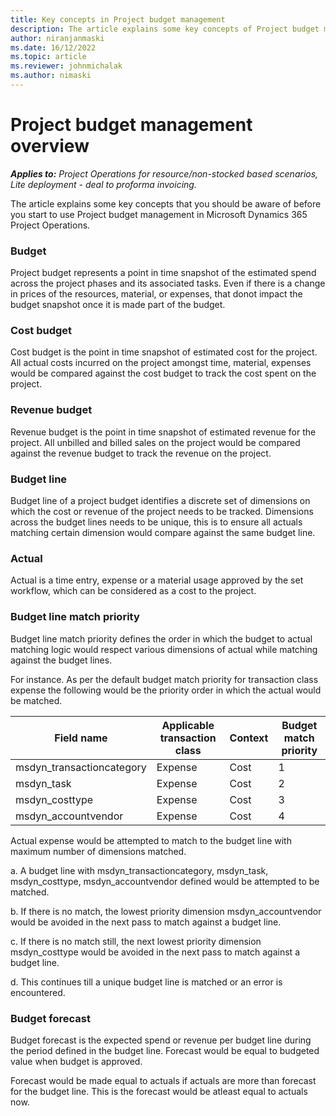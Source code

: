 ```yaml
---
title: Key concepts in Project budget management
description: The article explains some key concepts of Project budget management in Microsoft Dynamics 365 Project Operations.
author: niranjanmaski
ms.date: 16/12/2022
ms.topic: article
ms.reviewer: johnmichalak
ms.author: nimaski
---
```


# Project budget management overview

_**Applies to:** Project Operations for resource/non-stocked based scenarios, Lite deployment - deal to proforma invoicing._

The article explains some key concepts that you should be aware of before you start to use Project budget management in Microsoft Dynamics 365 Project Operations.

### Budget
Project budget represents a point in time snapshot of the estimated spend across the project phases and its associated tasks. Even if there is a change in prices of the resources, material, or expenses, that donot impact the budget snapshot once it is made part of the budget.

### Cost budget

Cost budget is the point in time snapshot of estimated cost for the project. All actual costs incurred on the project amongst time, material, expenses would be compared against the cost budget to track the cost spent on the project.

### Revenue budget

Revenue budget is the point in time snapshot of estimated revenue for the project. All unbilled and billed sales on the project would be compared against the revenue budget to track the revenue on the project.

### Budget line

Budget line of a project budget identifies a discrete set of dimensions on which the cost or revenue of the project needs to be tracked. Dimensions across the budget lines needs to be unique, this is to ensure all actuals matching certain dimension would compare against the same budget line.

### Actual

Actual is a time entry, expense or a material usage approved by the set workflow, which can be considered as a cost to the project.

### Budget line match priority

Budget line match priority defines the order in which the budget to actual matching logic would respect various dimensions of actual while matching against the budget lines. 

For instance. As per the default budget match priority for transaction class expense the following would be the priority order in which the actual would be matched.

| **Field name** | **Applicable transaction class** | **Context** | **Budget match priority** |
| --- | --- | --- | --- |
| msdyn_transactioncategory | Expense | Cost | 1 |
| msdyn_task | Expense | Cost | 2 |
| msdyn_costtype | Expense | Cost | 3 |
| msdyn_accountvendor | Expense | Cost | 4 |

Actual expense would be attempted to match to the budget line with maximum number of dimensions matched. 

  a. A budget line with msdyn_transactioncategory, msdyn_task, msdyn_costtype, msdyn_accountvendor defined would be attempted to be matched. 

  b. If there is no match, the lowest priority dimension msdyn_accountvendor would be avoided in the next pass to match against a budget line. 

  c. If there is no match still, the next lowest priority dimension msdyn_costtype would be avoided in the next pass to match against a budget line.

  d. This continues till a unique budget line is matched or an error is encountered.

### Budget forecast
Budget forecast is the expected spend or revenue per budget line during the period defined in the budget line. Forecast would be equal to budgeted value when budget is approved.

Forecast would be made equal to actuals if actuals are more than forecast for the budget line. This is the forecast would be atleast equal to actuals now.


